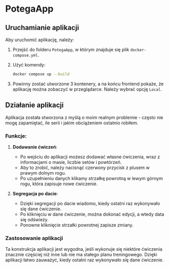 # PotegaApp

## Uruchamianie aplikacji

Aby uruchomić aplikację, należy:

1. Przejść do folderu `PotegaApp`, w którym znajduje się plik `docker-compose.yml`.
2. Użyć komendy:

   ```bash
   docker compose up --build
   ```

3. Powinny zostać utworzone 3 kontenery, a na końcu frontend pokaże, że aplikację można zobaczyć w przeglądarce. Należy wybrać opcję `Local`.

## Działanie aplikacji

Aplikacja została stworzona z myślą o moim realnym problemie - często nie mogę zapamiętać, ile serii i jakim obciążeniem ostatnio robiłem. 

### Funkcje:

1. **Dodawanie ćwiczeń**:
   - Po wejściu do aplikacji możesz dodawać własne ćwiczenia, wraz z informacjami o masie, liczbie setów i powtórzeń.
   - Aby to zrobić, należy nacisnąć czerwony przycisk z plusem w prawym dolnym rogu.
   - Po uzupełnieniu danych klikamy strzałkę powrotną w lewym górnym rogu, która zapisuje nowe ćwiczenie.

2. **Segregacja po dacie**:
   - Dzięki segregacji po dacie wiadomo, kiedy ostatni raz wykonywało się dane ćwiczenie.
   - Po kliknięciu w dane ćwiczenie, można dokonać edycji, a wtedy data się odświeży.
   - Ponowne kliknięcie strzałki powrotnej zapisze zmiany.

### Zastosowanie aplikacji

Ta konstrukcja aplikacji jest wygodna, jeśli wykonuje się niektóre ćwiczenia znacznie częściej niż inne lub nie ma stałego planu treningowego. Dzięki aplikacji łatwo zauważyć, kiedy ostatni raz wykonywało się dane ćwiczenie.
